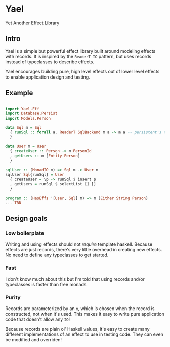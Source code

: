 # Yael 

Yet Another Effect Library

## Intro

Yael is a simple but powerful effect library built around modeling effects with records. It is inspired by the `ReaderT IO` pattern, but uses records instead of typeclasses to describe effects. 

Yael encourages building pure, high level effects out of lower level effects to enable application design and testing.

## Example

```haskell

import Yael.Eff
import Database.Persist
import Models.Person

data Sql m = Sql
  { runSql :: forall a. ReaderT SqlBackend m a -> m a -- persistent's transaction model
  }
  
data User m = User
  { createUser :: Person -> m PersonId
  , getUsers :: m [Entity Person]
  } 
  
sqlUser :: (MonadIO m) => Sql m -> User m
sqlUser Sql{runSql} = User 
  { createUser = \p -> runSql $ insert p
  , getUsers = runSql $ selectList [] []
  }
  
program :: (HasEffs '[User, Sql] m) => m (Either String Person)
... TBD
```



## Design goals

 ### Low boilerplate 
 
Writing and using effects should not *require* template haskell. Because effects are just records, there's
very little overhead in creating new effects. No need to define any typeclasses to get started.
 
 ### Fast
 
I don't know much about this but I'm told that using records and/or typeclasses is faster than free monads
 
 ### Purity
 
Records are parameterized by an `m`, which is chosen when the record is constructed, not when it's used. This makes it 
easy to write pure application code that doesn't allow any `IO`! 

Because records are plain ol' Haskell values, it's easy to create many different implementations of an effect to use in testing code. They can even be modified and overriden! 
 
